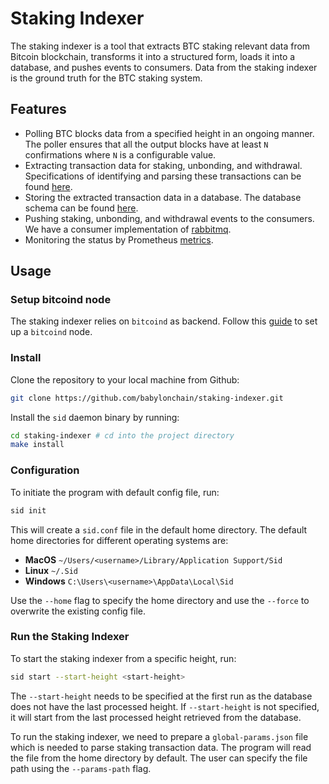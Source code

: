 # Staking Indexer

The staking indexer is a tool that extracts BTC staking relevant data from 
Bitcoin blockchain, transforms it into a structured form, loads it into a 
database, and pushes events to consumers. Data from the staking indexer is 
the ground truth for the BTC staking system.

## Features

* Polling BTC blocks data from a specified height in an ongoing manner. The 
  poller ensures that all the output blocks have at least `N` confirmations 
  where `N` is a configurable value.
* Extracting transaction data for staking, unbonding, and withdrawal.
  Specifications of identifying and parsing these transactions can be found 
  [here](./doc/extract_tx_data.md). 
* Storing the extracted transaction data in a database. The database schema 
  can be found [here](./doc/db_schema.md).
* Pushing staking, unbonding, and withdrawal events to the consumers. We 
  have a consumer implementation of [rabbitmq](https://www.rabbitmq.com/).
* Monitoring the status by Prometheus [metrics](./doc/metrics.md).

## Usage

### Setup bitcoind node

The staking indexer relies on `bitcoind` as backend. Follow this [guide](https://bitcoin.org/en/full-node#what-is-a-full-node)
to set up a `bitcoind` node.

### Install

Clone the repository to your local machine from Github:

```bash
git clone https://github.com/babylonchain/staking-indexer.git
```

Install the `sid` daemon binary by running:

```bash
cd staking-indexer # cd into the project directory
make install
```

### Configuration

To initiate the program with default config file, run:

```bash
sid init
```

This will create a `sid.conf` file in the default home directory. The 
default home directories for different operating systems are:

- **MacOS** `~/Users/<username>/Library/Application Support/Sid`
- **Linux** `~/.Sid`
- **Windows** `C:\Users\<username>\AppData\Local\Sid`

Use the `--home` flag to specify the home directory and use the `--force` to 
overwrite the existing config file.

### Run the Staking Indexer

To start the staking indexer from a specific height, run:

```bash
sid start --start-height <start-height>
```

The `--start-height` needs to be specified at the first run as the database 
does not have the last processed height. If `--start-height` is not 
specified, it will start from the last processed height retrieved from the 
database.

To run the staking indexer, we need to prepare a `global-params.json` file 
which is needed to parse staking transaction data. The program will read the 
file from the home directory by default. The user can specify the file path 
using the `--params-path` flag.
